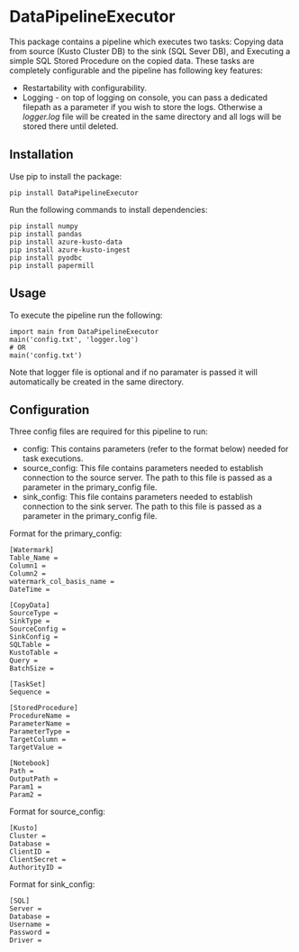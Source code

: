 # DataPipelineExecutor

This package contains a pipeline which executes two tasks: Copying data from source (Kusto Cluster DB) to the sink (SQL Sever DB), and Executing a simple SQL Stored Procedure on the copied data. These tasks are completely configurable and the pipeline has following key features:
- Restartability with configurability.
- Logging - on top of logging on console, you can pass a dedicated filepath as a parameter if you wish to store the logs. Otherwise a *logger.log* file will be created in the same directory and all logs will be stored there until deleted.

## Installation
Use pip to install the package:

```shell
pip install DataPipelineExecutor
```

Run the following commands to install dependencies:
```shell
pip install numpy
pip install pandas
pip install azure-kusto-data
pip install azure-kusto-ingest
pip install pyodbc
pip install papermill
```

## Usage

To execute the pipeline run the following:
```shell
import main from DataPipelineExecutor
main('config.txt', 'logger.log')
# OR
main('config.txt')
```

Note that logger file is optional and if no paramater is passed it will automatically be created in the same directory.

## Configuration

Three config files are required for this pipeline to run:
- config: This contains parameters (refer to the format below) needed for task executions.
- source_config: This file contains parameters needed to establish connection to the source server. The path to this file is passed as a parameter in the primary_config file.
- sink_config: This file contains parameters needed to establish connection to the sink server. The path to this file is passed as a parameter in the primary_config file.

Format for the primary_config:
```shell
[Watermark]
Table_Name =
Column1 = 
Column2 = 
watermark_col_basis_name = 
DateTime = 

[CopyData]
SourceType = 
SinkType = 
SourceConfig = 
SinkConfig = 
SQLTable =
KustoTable = 
Query =
BatchSize = 

[TaskSet]
Sequence = 

[StoredProcedure]
ProcedureName = 
ParameterName = 
ParameterType = 
TargetColumn = 
TargetValue = 

[Notebook]
Path = 
OutputPath = 
Param1 = 
Param2 =
```

Format for source_config:
```shell
[Kusto]
Cluster = 
Database =
ClientID =
ClientSecret = 
AuthorityID = 
```

Format for sink_config:
```shell
[SQL]
Server = 
Database = 
Username =
Password =
Driver = 
```



